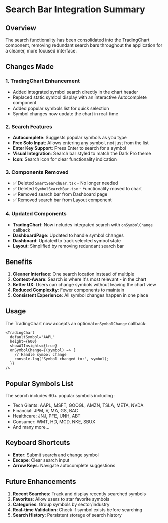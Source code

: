 # Search Bar Integration Summary

## Overview

The search functionality has been consolidated into the TradingChart component, removing redundant search bars throughout the application for a cleaner, more focused interface.

## Changes Made

### 1. **TradingChart Enhancement**
- Added integrated symbol search directly in the chart header
- Replaced static symbol display with an interactive Autocomplete component
- Added popular symbols list for quick selection
- Symbol changes now update the chart in real-time

### 2. **Search Features**
- **Autocomplete**: Suggests popular symbols as you type
- **Free Solo Input**: Allows entering any symbol, not just from the list
- **Enter Key Support**: Press Enter to search for a symbol
- **Visual Integration**: Search bar styled to match the Dark Pro theme
- **Icon**: Search icon for clear functionality indication

### 3. **Components Removed**
- ✅ Deleted `SmartSearchBar.tsx` - No longer needed
- ✅ Deleted `SymbolSearchBar.tsx` - Functionality moved to chart
- ✅ Removed search bar from Dashboard page
- ✅ Removed search bar from Layout component

### 4. **Updated Components**
- **TradingChart**: Now includes integrated search with `onSymbolChange` callback
- **DashboardPage**: Updated to handle symbol changes
- **Dashboard**: Updated to track selected symbol state
- **Layout**: Simplified by removing redundant search bar

## Benefits

1. **Cleaner Interface**: One search location instead of multiple
2. **Context-Aware**: Search is where it's most relevant - in the chart
3. **Better UX**: Users can change symbols without leaving the chart view
4. **Reduced Complexity**: Fewer components to maintain
5. **Consistent Experience**: All symbol changes happen in one place

## Usage

The TradingChart now accepts an optional `onSymbolChange` callback:

```tsx
<TradingChart 
  defaultSymbol="AAPL"
  height={600}
  showAIInsights={true}
  onSymbolChange={(symbol) => {
    // Handle symbol change
    console.log('Symbol changed to:', symbol);
  }}
/>
```

## Popular Symbols List

The search includes 60+ popular symbols including:
- Tech Giants: AAPL, MSFT, GOOGL, AMZN, TSLA, META, NVDA
- Financial: JPM, V, MA, GS, BAC
- Healthcare: JNJ, PFE, UNH, ABT
- Consumer: WMT, HD, MCD, NKE, SBUX
- And many more...

## Keyboard Shortcuts

- **Enter**: Submit search and change symbol
- **Escape**: Clear search input
- **Arrow Keys**: Navigate autocomplete suggestions

## Future Enhancements

1. **Recent Searches**: Track and display recently searched symbols
2. **Favorites**: Allow users to star favorite symbols
3. **Categories**: Group symbols by sector/industry
4. **Real-time Validation**: Check if symbol exists before searching
5. **Search History**: Persistent storage of search history 